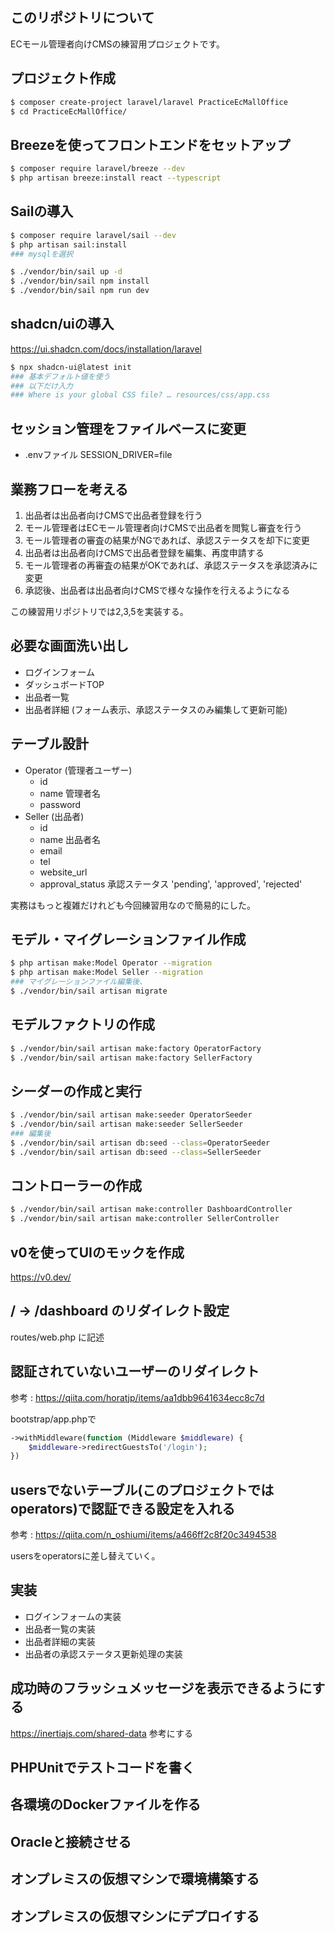 ## このリポジトリについて

ECモール管理者向けCMSの練習用プロジェクトです。

## プロジェクト作成

```sh
$ composer create-project laravel/laravel PracticeEcMallOffice
$ cd PracticeEcMallOffice/
```

## Breezeを使ってフロントエンドをセットアップ

```sh
$ composer require laravel/breeze --dev
$ php artisan breeze:install react --typescript
```

## Sailの導入

```sh
$ composer require laravel/sail --dev
$ php artisan sail:install
### mysqlを選択

$ ./vendor/bin/sail up -d
$ ./vendor/bin/sail npm install
$ ./vendor/bin/sail npm run dev
```

## shadcn/uiの導入

https://ui.shadcn.com/docs/installation/laravel

```sh
$ npx shadcn-ui@latest init
### 基本デフォルト値を使う
### 以下だけ入力
### Where is your global CSS file? … resources/css/app.css
```

## セッション管理をファイルベースに変更

* .envファイル SESSION_DRIVER=file

## 業務フローを考える

1. 出品者は出品者向けCMSで出品者登録を行う
2. モール管理者はECモール管理者向けCMSで出品者を閲覧し審査を行う
3. モール管理者の審査の結果がNGであれば、承認ステータスを却下に変更
4. 出品者は出品者向けCMSで出品者登録を編集、再度申請する
5. モール管理者の再審査の結果がOKであれば、承認ステータスを承認済みに変更
6. 承認後、出品者は出品者向けCMSで様々な操作を行えるようになる

この練習用リポジトリでは2,3,5を実装する。

## 必要な画面洗い出し

* ログインフォーム
* ダッシュボードTOP
* 出品者一覧
* 出品者詳細 (フォーム表示、承認ステータスのみ編集して更新可能)

## テーブル設計

* Operator (管理者ユーザー)
  * id
  * name 管理者名
  * password
* Seller (出品者)
  * id
  * name 出品者名
  * email
  * tel
  * website_url
  * approval_status 承認ステータス 'pending', 'approved', 'rejected'

実務はもっと複雑だけれども今回練習用なので簡易的にした。

## モデル・マイグレーションファイル作成

```sh
$ php artisan make:Model Operator --migration
$ php artisan make:Model Seller --migration
### マイグレーションファイル編集後、
$ ./vendor/bin/sail artisan migrate
```

## モデルファクトリの作成

```sh
$ ./vendor/bin/sail artisan make:factory OperatorFactory
$ ./vendor/bin/sail artisan make:factory SellerFactory
```

## シーダーの作成と実行

```sh
$ ./vendor/bin/sail artisan make:seeder OperatorSeeder
$ ./vendor/bin/sail artisan make:seeder SellerSeeder
### 編集後
$ ./vendor/bin/sail artisan db:seed --class=OperatorSeeder
$ ./vendor/bin/sail artisan db:seed --class=SellerSeeder
```

## コントローラーの作成

```sh
$ ./vendor/bin/sail artisan make:controller DashboardController
$ ./vendor/bin/sail artisan make:controller SellerController
```

## v0を使ってUIのモックを作成

https://v0.dev/

## / → /dashboard のリダイレクト設定

routes/web.php に記述

## 認証されていないユーザーのリダイレクト

参考 : https://qiita.com/horatjp/items/aa1dbb9641634ecc8c7d

bootstrap/app.phpで

```php
->withMiddleware(function (Middleware $middleware) {
    $middleware->redirectGuestsTo('/login');
})
```

## usersでないテーブル(このプロジェクトではoperators)で認証できる設定を入れる

参考 : https://qiita.com/n_oshiumi/items/a466ff2c8f20c3494538

usersをoperatorsに差し替えていく。

## 実装

* ログインフォームの実装
* 出品者一覧の実装
* 出品者詳細の実装
* 出品者の承認ステータス更新処理の実装

## 成功時のフラッシュメッセージを表示できるようにする

https://inertiajs.com/shared-data
参考にする

## PHPUnitでテストコードを書く

## 各環境のDockerファイルを作る

## Oracleと接続させる

## オンプレミスの仮想マシンで環境構築する

## オンプレミスの仮想マシンにデプロイする
